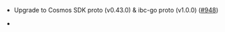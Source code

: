 *   Upgrade to Cosmos SDK proto (v0.43.0) & ibc-go proto (v1.0.0) ([#948])

*   [#948]: https://github.com/informalsystems/ibc-rs/pull/948
